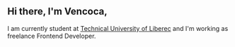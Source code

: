 ## Hi there, I'm Vencoca,

I am currently student at [Technical University of Liberec](https://www.tul.cz/en/home-page/) and I'm working as freelance Frontend Developer.
